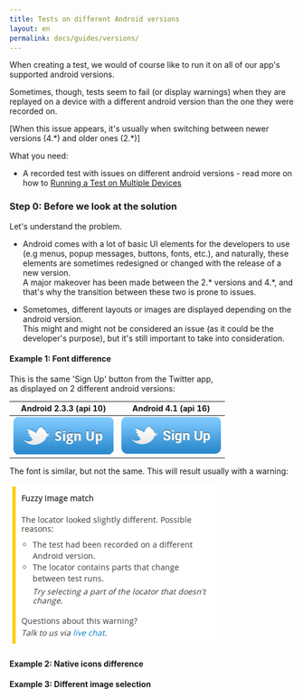 ```yaml
---
title: Tests on different Android versions
layout: en
permalink: docs/guides/versions/
---
```


When creating a test, we would of course like to run it on all of our app's supported android versions.

Sometimes, though, tests seem to fail (or display warnings) when they are replayed on a device with a different android version than the one they were recorded on.


[When this issue appears, it's usually when switching between newer versions (4.&#42;) and older ones (2.&#42;)]

What you need:

+ A recorded test with issues on different android versions - read more on how to [Running a Test on Multiple Devices](/docs/getting-started/batches/ "Running a Test on Multiple Devices")


### Step 0: Before we look at the solution

Let's understand the problem.

+ Android comes with a lot of basic UI elements for the developers to use (e.g menus, popup messages, buttons, fonts, etc.),
and naturally, these elements are sometimes redesigned or changed with the release of a new version.   
A major makeover has been made between the 2.&#42; versions and 4.&#42;, and that's why the transition between these two is prone to issues.  

+ Sometomes, different layouts or images are displayed depending on the android version.  
This might and might not be considered an issue (as it could be the developer's purpose), but it's still important to take into consideration.


#### Example 1: Font difference
This is the same 'Sign Up' button from the Twitter app,  
as displayed on 2 different android versions:  

<table align="center">
	<thead>
		<tr>
			<th>Android 2.3.3 (api 10)</th>
			<th>Android 4.1 (api 16)</th>
		</tr>
	</thead>
	<tbody>
		<tr>
			<td><img class="center shadow" src="/img/guides/versions/versions-01.png"></td>
			<td><img class="center shadow" src="/img/guides/versions/versions-02.png"></td>
		</tr>
	</tbody>
</table>

The font is similar, but not the same.
This will result usually with a warning:  

<img class="center shadow" src="/img/guides/versions/fuzzy.png">

#### Example 2: Native icons difference

#### Example 3: Different image selection



